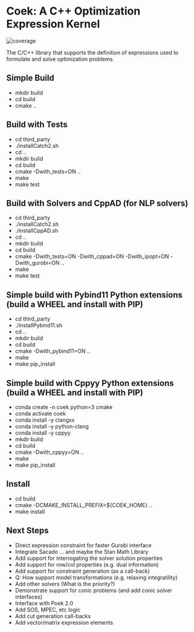 # Coek: A C++ Optimization Expression Kernel

![coverage](https://gitlab.com/coopr/coek/badges/master/coverage.svg)


The C/C++ library that supports the definition of expressions used to formulate and solve optimization problems.

## Simple Build

* mkdir build
* cd build
* cmake ..

## Build with Tests

* cd third\_party
* ./installCatch2.sh
* cd ..
* mkdir build
* cd build
* cmake -Dwith\_tests=ON ..
* make
* make test

## Build with Solvers and CppAD (for NLP solvers)

* cd third\_party
* ./installCatch2.sh
* ./installCppAD.sh
* cd ..
* mkdir build
* cd build
* cmake -Dwith\_tests=ON -Dwith\_cppad=ON -Dwith\_ipopt=ON -Dwith\_gurobi=ON ..
* make
* make test

## Simple build with Pybind11 Python extensions (build a WHEEL and install with PIP)

* cd third\_party
* ./installPybind11.sh
* cd ..
* mkdir build
* cd build
* cmake -Dwith\_pybind11=ON ..
* make
* make pip\_install

## Simple build with Cppyy Python extensions (build a WHEEL and install with PIP)

* conda create -n coek python=3 cmake
* conda activate coek
* conda install -y clangxx
* conda install -y python-clang
* conda install -y cppyy
* mkdir build
* cd build
* cmake -Dwith\_cppyy=ON ..
* make
* make pip\_install

## Install

* cd build
* cmake -DCMAKE\_INSTALL\_PREFIX=${COEK\_HOME} ..
* make install


## Next Steps

* Direct expression constraint for faster Gurobi interface
* Integrate Sacado ... and maybe the Stan Math Library
* Add support for interrogating the solver solution properties
* Add support for row/col properties (e.g. dual information)
* Add support for constraint generation (as a call-back)
* Q: How support model transformations (e.g. relaxing integratility)
* Add other solvers (What is the priority?)
* Demonstrate support for conic problems (and add conic solver interfaces)
* Interface with Poek 2.0
* Add SOS, MPEC, etc logic
* Add cut generation call-backs
* Add vector/matrix expression elements
